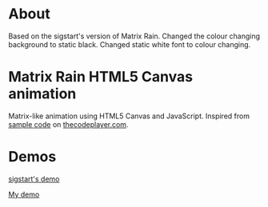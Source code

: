 # About
Based on the sigstart's version of Matrix Rain.
Changed the colour changing background to static black.
Changed static white font to colour changing.

# Matrix Rain HTML5 Canvas animation
Matrix-like animation using HTML5 Canvas and JavaScript. Inspired from [sample code](http://thecodeplayer.com/walkthrough/matrix-rain-animation-html5-canvas-javascript)
on [thecodeplayer.com](http://thecodeplayer.com/).

# Demos
[sigstart's demo](https://sigstart.github.io/matrix-rain)

[My demo](https://cmd276.github.io/matrix-rain)
